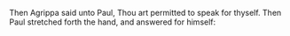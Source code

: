 Then Agrippa said unto Paul, Thou art permitted to speak for thyself. Then Paul stretched forth the hand, and answered for himself:
